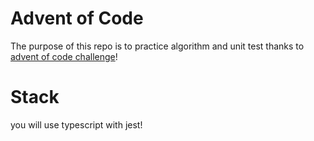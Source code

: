 # Advent of Code 

The purpose of this repo is to practice algorithm and unit test thanks to [advent of code challenge](https://adventofcode.com/)!

# Stack

you will use typescript with jest!